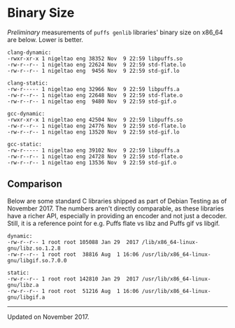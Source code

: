 # Binary Size

*Preliminary* measurements of `puffs genlib` libraries' binary size on x86_64
are below. Lower is better.

    clang-dynamic:
    -rwxr-xr-x 1 nigeltao eng 38352 Nov  9 22:59 libpuffs.so
    -rw-r--r-- 1 nigeltao eng 22624 Nov  9 22:59 std-flate.lo
    -rw-r--r-- 1 nigeltao eng  9456 Nov  9 22:59 std-gif.lo

    clang-static:
    -rw-r----- 1 nigeltao eng 32966 Nov  9 22:59 libpuffs.a
    -rw-r--r-- 1 nigeltao eng 22648 Nov  9 22:59 std-flate.o
    -rw-r--r-- 1 nigeltao eng  9480 Nov  9 22:59 std-gif.o

    gcc-dynamic:
    -rwxr-xr-x 1 nigeltao eng 42504 Nov  9 22:59 libpuffs.so
    -rw-r--r-- 1 nigeltao eng 24776 Nov  9 22:59 std-flate.lo
    -rw-r--r-- 1 nigeltao eng 13520 Nov  9 22:59 std-gif.lo

    gcc-static:
    -rw-r----- 1 nigeltao eng 39102 Nov  9 22:59 libpuffs.a
    -rw-r--r-- 1 nigeltao eng 24728 Nov  9 22:59 std-flate.o
    -rw-r--r-- 1 nigeltao eng 13536 Nov  9 22:59 std-gif.o


## Comparison

Below are some standard C libraries shipped as part of Debian Testing as of
November 2017. The numbers aren't directly comparable, as these libraries have
a richer API, especially in providing an encoder and not just a decoder. Still,
it is a reference point for e.g. Puffs flate vs libz and Puffs gif vs libgif.

    dynamic:
    -rw-r--r-- 1 root root 105088 Jan 29  2017 /lib/x86_64-linux-gnu/libz.so.1.2.8
    -rw-r--r-- 1 root root  38816 Aug  1 16:06 /usr/lib/x86_64-linux-gnu/libgif.so.7.0.0

    static:
    -rw-r--r-- 1 root root 142810 Jan 29  2017 /usr/lib/x86_64-linux-gnu/libz.a
    -rw-r--r-- 1 root root  51216 Aug  1 16:06 /usr/lib/x86_64-linux-gnu/libgif.a


---

Updated on November 2017.
